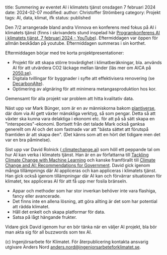 title: Summering av eventet AI i klimatets tjänst onsdagen 7 februari 2024
date: 2024-02-07
modified:
author: Christoffer Strömberg
category: Projekt
tags: AI, data, klimat, ifk
status: published

Den 7/2 arrangerade bland andra Vinnova en konferens med fokus på AI i
klimatets tjänst (finns i skrivandets stund inspelad här
<a href="https://www.youtube.com/watch?v=u938bi1stT8" target="_blank">
Programkonferens AI i klimatets tjänst, 7 februari 2024 - YouTube</a>).
Eftermiddagen var öppen för allmän beskådan på youtube. Eftermiddagen summeras
i sin korthet.

Eftermiddagen börjar med tre korta projektpresentationer:

* Projekt för att skapa större trovärdighet i klimatberäkningar, bla. används
AI för att utvärdera CO2 läckage mellan länder (läs mer om AICA på
<a href="https://2050.se/en/aica-ai-powered-carbon-border-adjustments-eng"
target="_blank">2050.se</a>).
* Digitala tvillingar för byggnader i syfte att effektivisera renovering
(se <a href="https://chalmersindustriteknik.se/projekt/decarbonaite/"
target = "_blank">DecarbonAIte</a>).
* Optimering av algnäring för att minimera metangasproduktion hos kor.

Gemensamt för alla projekt var problem att hitta kvalitativ data.

Näst upp var Mark Bünger, som är en av människorna bakom
<a href="https://www.plantiver.se/" target="_blank">plantiverse</a>, där dom via
AI gett växter mänskliga verktyg, så som pengar. Detta så att växter ska kunna
vara delaktiga i ekonomi etc. för att på så sätt skapa en
"interspecies"-ekonomi. Bortsett från det talade Mark också ganksa generellt om
AI och det som fastnade var att "bästa sättet att förutspå framtiden är att
skapa den". (Det känns som att en hört det tidigare men det var en bra påminelse).

Sist upp var David Rolnick (<a href="https://www.climatechange.ai/" target="_blank">
climatechange.ai</a>) som höll ett peppande tal om hur AI kan verka i klimatets
tjänst. Han är en av författarna till
<a href="https://dl.acm.org/doi/pdf/10.1145/3485128" target="_blank">Tackling
Climate Change with Machine Learning</a> och kanske framförallt till
<a href="https://www.gpai.ai/projects/climate-change-and-ai.pdf"
target="_blank">Climate Change and AI: Recommendations for Government</a>.
David gick igenom många tillämpnings där AI appliceras och kan appliceras i
klimatets tjänst. Han gick också igenom tillämpningar där AI kan och förvärrar
situationen för klimatet, tex appliceras AI för att få upp mer fosila bränseln.

* Appar och methoder som har stor inverkan behöver inte vara flashiga, fancy
eller avancerade.
* Det finns inte en allena lösning, att göra allting är det som har potential
att rädda klimatet.
* Håll det enkelt och skapa platformar för data.
* Satsa på lågt hängande frukter.

Vidare gick David igenom hur en bör tänka när en väljer AI projekt, bla bör man
akta sig för all buzzwords som tex AI.

(c) Ingenjörsarbete för Klimatet. För återpublicering kontakta ansvarig utgivare
Anders Nord [anders.nord@ingenjorsarbeteforklimatet.se](mailto:anders.nord@ingenjorsarbeteforklimatet.se).

